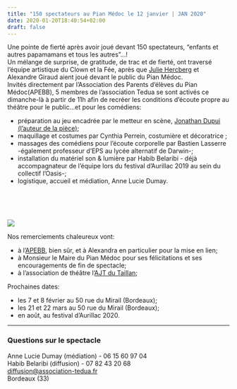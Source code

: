 ```yaml
---
title: "150 spectateurs au Pian Médoc le 12 janvier | JAN 2020"
date: 2020-01-20T18:40:54+02:00
draft: false
---
```


Une pointe de fierté après avoir joué devant 150 spectateurs, “enfants et autres papamamans et tous les autres”...!   
Un mélange de surprise, de gratitude, de trac et de fierté, ont traversé l’équipe artistique du Clown et la Fée, après que [Julie Hercberg](https://leclownetlafee.fr/pages/l-equipe/) et Alexandre Giraud aient joué devant le public du Pian Médoc.   
Invités directement par l’Association des Parents d’élèves du Pian Médoc(APEBB), 5 membres de l’association Tedua se sont activés ce dimanche-là à partir de 11h afin de recréer les conditions d’écoute propre au théâtre pour le public…et pour les comédiens: 
- préparation au jeu encadrée par le metteur en scène, [Jonathan Dupui (l’auteur de la pièce)](https://blog.association-tedua.fr/accueil/jonathan-dupui-enseignant-discipline-du-jeu-theatre-clown/); 
- maquillage et costumes par Cynthia Perrein, costumière et décoratrice ; 
- massages des comédiens pour l’écoute corporelle par Bastien Lasserre -également professeur d’EPS au lycée alternatif de Darwin-; 
- installation du matériel son & lumière par Habib Belaribi - déjà accompagnateur de l’équipe lors du festival d’Aurillac 2019 au sein du collectif l’Oasis-; 
- logistique, accueil et médiation, Anne Lucie Dumay.
<br>
<br>
<br>

![](/images/post-facebook.png)

Nos remerciements chaleureux vont:
- à l’[APEBB](https://www.facebook.com/apebb33), bien sûr, et à Alexandra en particulier pour la mise en lien;
- à Monsieur le Maire du Pian Médoc pour ses félicitations et ses encouragements de fin de spectacle;
- à l’association de théâtre l’[AJT du Taillan](https://www.facebook.com/AjtTheatre);

Prochaines dates:
- les 7 et 8 février au 50 rue du Mirail (Bordeaux);
- les 21 et 22 mars au 50 rue du Mirail (Bordeaux);
- en août, au festival d’Aurillac 2020.

---

### Questions sur le spectacle
Anne Lucie Dumay (médiation) - 06 15 60 97 04<br>
Habib Belaribi (diffusion) - 07 82 43 20 68<br>
diffusion@association-tedua.fr<br>
Bordeaux (33)<br>
